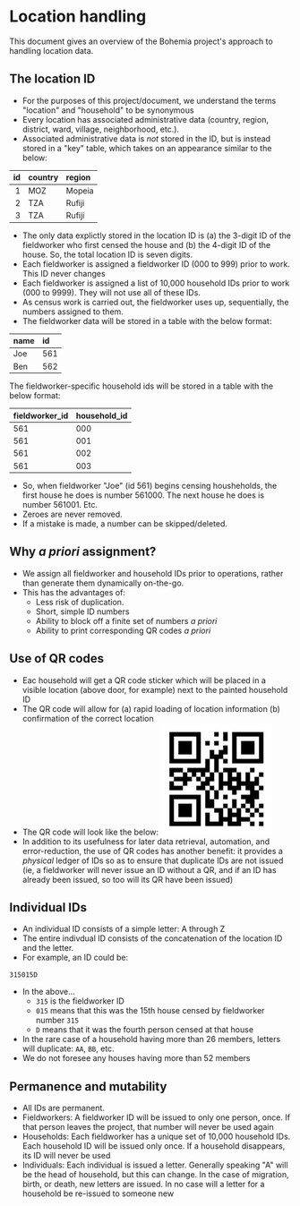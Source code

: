 # Location handling

This document gives an overview of the Bohemia project's approach to handling location data.

## The location ID

- For the purposes of this project/document, we understand the terms "location" and "household" to be synonymous
- Every location has associated administrative data (country, region, district, ward, village, neighborhood, etc.).
- Associated administrative data is _not_ stored in the ID, but is instead stored in a "key" table, which takes on an appearance similar to the below:

| id|country |region |
|--:|:-------|:------|
|  1|MOZ     |Mopeia |
|  2|TZA     |Rufiji |
|  3|TZA     |Rufiji |

- The only data explictly stored in the location ID is (a) the 3-digit ID of the fieldworker who first censed the house and (b) the 4-digit ID of the house. So, the total location ID is seven digits.
- Each fieldworker is assigned a fieldworker ID (000 to 999) prior to work. This ID never changes
- Each fieldworker is assigned a list of 10,000 household IDs prior to work (000 to 9999). They will not use all of these IDs.
- As census work is carried out, the fieldworker uses up, sequentially, the numbers assigned to them.
- The fieldworker data will be stored in a table with the below format:

|name |id  |
|:----|:---|
|Joe  |561 |
|Ben  |562 |

The fieldworker-specific household ids will be stored in a table with the below format:

|fieldworker_id |household_id |
|:--------------|:------------|
|561            |000         |
|561            |001         |
|561            |002         |
|561            |003         |

- So, when fieldworker "Joe" (id 561) begins censing housheholds, the first house he does is number 561000. The next house he does is number 561001. Etc.
- Zeroes are never removed.
- If a mistake is made, a number can be skipped/deleted.

## Why _a priori_ assignment?

- We assign all fieldworker and household IDs prior to operations, rather than generate them dynamically on-the-go.
- This has the advantages of:
  - Less risk of duplication.
  - Short, simple ID numbers
  - Ability to block off a finite set of numbers _a priori_
  - Ability to print corresponding QR codes _a priori_

## Use of QR codes

- Eac household will get a QR code sticker which will be placed in a visible location (above door, for example) next to the painted household ID
- The QR code will allow for (a) rapid loading of location information (b) confirmation of the correct location
- The QR code will look like the below:
![](img/qrcode.png)
- In addition to its usefulness for later data retrieval, automation, and error-reduction, the use of QR codes has another benefit: it provides a _physical_ ledger of IDs so as to ensure that duplicate IDs are not issued (ie, a fieldworker will never issue an ID without a QR, and if an ID has already been issued, so too will its QR have been issued)


## Individual IDs

- An individual ID consists of a simple letter: A through Z
- The entire indivdual ID consists of the concatenation of the location ID and the letter.
- For example, an ID could be:
```
315015D
```
- In the above...
  - `315` is the fieldworker ID
  - `015` means that this was the 15th house censed by fieldworker number `315`
  - `D` means that it was the fourth person censed at that house
- In the rare case of a household having more than 26 members, letters will duplicate: `AA`, `BB`, etc.
- We do not foresee any houses having more than 52 members

## Permanence and mutability

- All IDs are permanent.
- Fieldworkers: A fieldworker ID will be issued to only one person, once. If that person leaves the project, that number will never be used again
- Households: Each fieldworker has a unique set of 10,000 household IDs. Each household ID will be issued only once. If a household disappears, its ID will never be used
- Individuals: Each individual is issued a letter. Generally speaking "A" will be the head of household, but this can change. In the case of migration, birth, or death, new letters are issued. In no case will a letter for a household be re-issued to someone new
